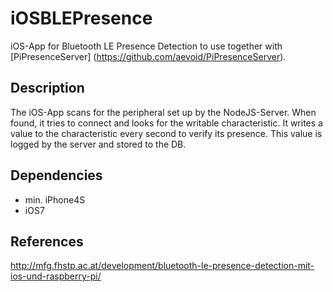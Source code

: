 iOSBLEPresence
==============

iOS-App for Bluetooth LE Presence Detection to use together with [PiPresenceServer]
(https://github.com/aevoid/PiPresenceServer).

Description
-----------
The iOS-App scans for the peripheral set up by the NodeJS-Server. When found, it tries to connect 
and looks for the writable characteristic. It writes a value to the characteristic every second to
verify its presence. This value is logged by the server and stored to the DB.

Dependencies
------------
* min. iPhone4S
* iOS7

References
----------
http://mfg.fhstp.ac.at/development/bluetooth-le-presence-detection-mit-ios-und-raspberry-pi/
